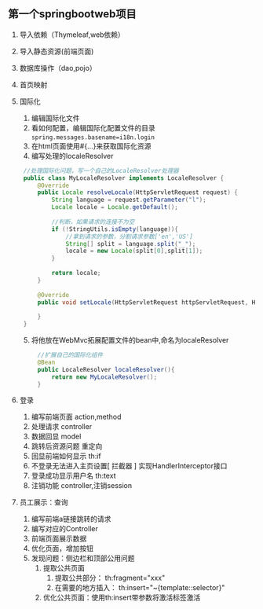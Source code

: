 ## 第一个springbootweb项目
1. 导入依赖（Thymeleaf,web依赖）
2. 导入静态资源(前端页面)
3. 数据库操作（dao,pojo）
4. 首页映射
5. 国际化
   1. 编辑国际化文件
   2. 看如何配置，编辑国际化配置文件的目录``spring.messages.basename=i18n.login``
   3. 在html页面使用#{...}来获取国际化资源
   4. 编写处理的localeResolver
   ```java
    //处理国际化问题，写一个自己的LocaleResolver处理器
    public class MyLocaleResolver implements LocaleResolver {
        @Override
        public Locale resolveLocale(HttpServletRequest request) {
            String language = request.getParameter("l");
            Locale locale = Locale.getDefault();
    
            //判断，如果请求的连接不为空
            if (!StringUtils.isEmpty(language)){
                //拿到请求的参数，分割请求参数['en','US']
                String[] split = language.split("_");
                locale = new Locale(split[0],split[1]);
            }
    
            return locale;
        }
    
        @Override
        public void setLocale(HttpServletRequest httpServletRequest, HttpServletResponse httpServletResponse, Locale locale) {
    
        }
    }
   ```
   5. 将他放在WebMvc拓展配置文件的bean中,命名为localeResolver
   ```java
        //扩展自己的国际化组件
        @Bean
        public LocaleResolver localeResolver(){
            return new MyLocaleResolver();
        }
   ```

6. 登录
   1. 编写前端页面
        action,method
   2. 处理请求
        controller
   3. 数据回显
        model
   4. 跳转后资源问题
        重定向
   5. 回显前端如何显示
        th:if
   6. 不登录无法进入主页设置\[ 拦截器 \]
        实现HandlerInterceptor接口
   7. 登录成功显示用户名
        th:text
   8. 注销功能
        controller,注销session
        
7. 员工展示：查询
   1. 编写前端a链接跳转的请求
   2. 编写对应的Controller
   3. 前端页面展示数据
   4. 优化页面，增加按钮
   5. 发现问题：侧边栏和顶部公用问题
      1. 提取公共页面
         1. 提取公共部分： th:fragment="xxx"
         2. 在需要的地方插入： th:insert="~{template::selector}"
      2. 优化公共页面：使用th:insert带参数将激活标签激活